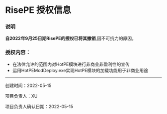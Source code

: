 # RisePE 授权信息
### 说明
**自2022年9月25日期RisePE的授权已将其撤销**,因不可抗力的原因。

### 授权内容：

- 在法律允许的范围内对HotPE模块进行非商业非盈利性的宣传
- 运用HotPEModDeploy.exe实现HotPE模块的加载功能用于非商业用途

------------
创建时间：2022-05-15

项目负责人：XU

项目负责人确认日期：2022-05-15
